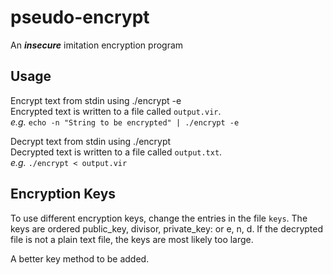 pseudo-encrypt
==============

An ***insecure*** imitation encryption program

Usage
-----

Encrypt text from stdin using ./encrypt -e  
Encrypted text is written to a file called `output.vir`.  
*e.g.* `echo -n "String to be encrypted" | ./encrypt -e`

Decrypt text from stdin using ./encrypt  
Decrypted text is written to a file called `output.txt`.  
*e.g.* `./encrypt < output.vir`

Encryption Keys
---------------

To use different encryption keys, change the entries in the file `keys`. The keys are ordered public_key, divisor, private_key: or e, n, d. If the decrypted file is not a plain text file, the keys are most likely too large.

A better key method to be added.

